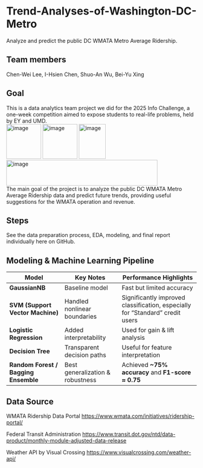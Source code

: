 # Trend-Analyses-of-Washington-DC-Metro
Analyze and predict the public DC WMATA Metro Average Ridership.

## Team members
Chen-Wei Lee, 
I-Hsien Chen, 
Shuo-An Wu, 
Bei-Yu Xing

## Goal
This is a data analytics team project we did for the 2025 Info Challenge, a one-week competition aimed to expose students to real-life problems, held by EY and UMD.   
<img width="92" height="92" alt="image" src="https://github.com/user-attachments/assets/ddc11ed7-5352-4322-bab0-b4db25d54e39" /> 
<img width="92" height="92" alt="image" src="https://github.com/user-attachments/assets/661b03f1-2ddd-4ac3-a325-43c900e11b49" />
<img width="71" height="92" alt="image" src="https://github.com/user-attachments/assets/9999da34-d36d-400b-9c3a-7452232d5d39" />
<img width="400" height="68" alt="image" src="https://github.com/user-attachments/assets/833a2f81-de99-4b6a-9050-dd1abfdca310" />   
The main goal of the project is to analyze the public DC WMATA Metro Average Ridership data and predict future trends, providing useful suggestions for the WMATA operation and revenue.

## Steps
See the data preparation process, EDA, modeling, and final report individually here on GitHub.

## Modeling & Machine Learning Pipeline
| Model                                | Key Notes                        | Performance Highlights                                                        |
| ------------------------------------ | -------------------------------- | ----------------------------------------------------------------------------- |
| **GaussianNB**                       | Baseline model                   | Fast but limited accuracy                                                     |
| **SVM (Support Vector Machine)**     | Handled nonlinear boundaries     | Significantly improved classification, especially for “Standard” credit users |
| **Logistic Regression**              | Added interpretability           | Used for gain & lift analysis                                                 |
| **Decision Tree**                    | Transparent decision paths       | Useful for feature interpretation                                             |
| **Random Forest / Bagging Ensemble** | Best generalization & robustness | Achieved **~75% accuracy** and **F1-score ≈ 0.75**                            |

## Data Source
WMATA Ridership Data Portal
https://www.wmata.com/initiatives/ridership-portal/

Federal Transit Administration
https://www.transit.dot.gov/ntd/data-product/monthly-module-adjusted-data-release

Weather API by Visual Crossing
https://www.visualcrossing.com/weather-api/


